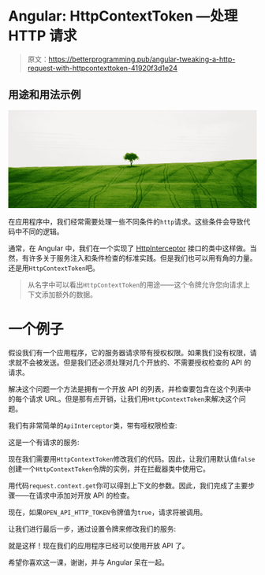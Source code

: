 # Angular: HttpContextToken —处理 HTTP 请求

> 原文：<https://betterprogramming.pub/angular-tweaking-a-http-request-with-httpcontexttoken-41920f3d1e24>

## 用途和用法示例

![](img/269bff93f7d5b615e373265428215d33.png)

在应用程序中，我们经常需要处理一些不同条件的`http`请求。这些条件会导致代码中不同的逻辑。

通常，在 Angular 中，我们在一个实现了 [HttpInterceptor](https://angular.io/api/common/http/HttpInterceptor) 接口的类中这样做。当然，有许多关于服务注入和条件检查的标准实践。但是我们也可以用有角的力量。还是用`HttpContextToken`吧。

> 从名字中可以看出`HttpContextToken`的用途——这个令牌允许您向请求上下文添加额外的数据。

# 一个例子

假设我们有一个应用程序，它的服务器请求带有授权权限。如果我们没有权限，请求就不会被发送。但是我们还必须处理对几个开放的、不需要授权检查的 API 的请求。

解决这个问题一个方法是拥有一个开放 API 的列表，并检查要包含在这个列表中的每个请求 URL。但是那有点开销，让我们用`HttpContextToken`来解决这个问题。

我们有非常简单的`ApiInterceptor`类，带有哑权限检查:

这是一个有请求的服务:

现在我们需要用`HttpContextToken`修改我们的代码。因此，让我们用默认值`false`创建一个`HttpContextToken`令牌的实例，并在拦截器类中使用它。

用代码`request.context.get`你可以得到上下文的参数。因此，我们完成了主要步骤——在请求中添加对开放 API 的检查。

现在，如果`OPEN_API_HTTP_TOKEN`令牌值为`true`，请求将被调用。

让我们进行最后一步，通过设置令牌来修改我们的服务:

就是这样！现在我们的应用程序已经可以使用开放 API 了。

希望你喜欢这一课，谢谢，并与 Angular 呆在一起。